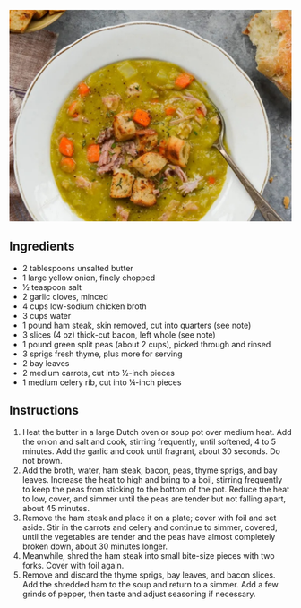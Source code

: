 ![image](/docs/assets/images/recipes/split_pea_soup.png)

## Ingredients
* 2 tablespoons unsalted butter
* 1 large yellow onion, finely chopped
* ½ teaspoon salt
* 2 garlic cloves, minced
* 4 cups low-sodium chicken broth
* 3 cups water
* 1 pound ham steak, skin removed, cut into quarters (see note)
* 3 slices (4 oz) thick-cut bacon, left whole (see note)
* 1 pound green split peas (about 2 cups), picked through and rinsed
* 3 sprigs fresh thyme, plus more for serving
* 2 bay leaves
* 2 medium carrots, cut into ½-inch pieces
* 1 medium celery rib, cut into ¼-inch pieces

## Instructions
1. Heat the butter in a large Dutch oven or soup pot over medium heat. Add the onion and salt and cook, stirring frequently, until softened, 4 to 5 minutes. Add the garlic and cook until fragrant, about 30 seconds. Do not brown.
2. Add the broth, water, ham steak, bacon, peas, thyme sprigs, and bay leaves. Increase the heat to high and bring to a boil, stirring frequently to keep the peas from sticking to the bottom of the pot. Reduce the heat to low, cover, and simmer until the peas are tender but not falling apart, about 45 minutes.
3. Remove the ham steak and place it on a plate; cover with foil and set aside. Stir in the carrots and celery and continue to simmer, covered, until the vegetables are tender and the peas have almost completely broken down, about 30 minutes longer.
4. Meanwhile, shred the ham steak into small bite-size pieces with two forks. Cover with foil again.
5. Remove and discard the thyme sprigs, bay leaves, and bacon slices. Add the shredded ham to the soup and return to a simmer. Add a few grinds of pepper, then taste and adjust seasoning if necessary.